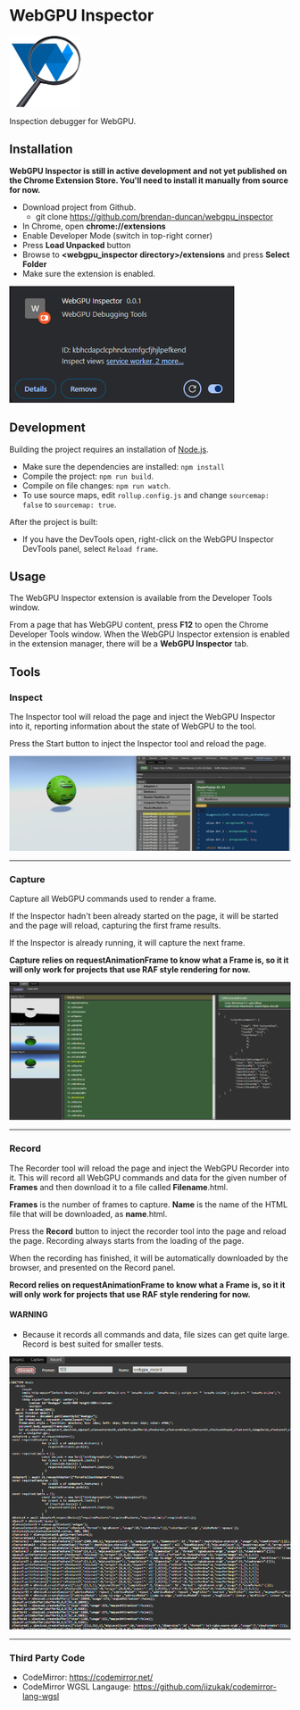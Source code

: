 # WebGPU Inspector

![WebGPU Inspector](images/webgpu_inspector.png)

Inspection debugger for WebGPU.

## Installation

**WebGPU Inspector is still in active development and not yet published on the Chrome Extension Store. You'll need to install it manually from source for now.**
- Download project from Github.
  - git clone https://github.com/brendan-duncan/webgpu_inspector
- In Chrome, open **chrome://extensions**
- Enable Developer Mode (switch in top-right corner)
- Press **Load Unpacked** button
- Browse to **<webgpu_inspector directory>/extensions** and press **Select Folder**
- Make sure the extension is enabled.

![Enable Extension](images/enable_extension.png "Enable Extension")

## Development

Building the project requires an installation of [Node.js](https://nodejs.org/en/).

- Make sure the dependencies are installed: `npm install`
- Compile the project: `npm run build`.
- Compile on file changes: `npm run watch`.
- To use source maps, edit `rollup.config.js` and change `sourcemap: false` to `sourcemap: true`.

After the project is built:

- If you have the DevTools open, right-click on the WebGPU Inspector DevTools panel, select `Reload frame`.

## Usage

The WebGPU Inspector extension is available from the Developer Tools window.

From a page that has WebGPU content, press **F12** to open the Chrome Developer Tools window. When the WebGPU Inspector extension is enabled in the extension manager, there will be a **WebGPU Inspector** tab.

## Tools

### Inspect

The Inspector tool will reload the page and inject the WebGPU Inspector into it, reporting information about the state of WebGPU to the tool.

Press the Start button to inject the Inspector tool and reload the page.

![WebGPU Inspector Panel](images/inspect.png)

----

### Capture

Capture all WebGPU commands used to render a frame.

If the Inspector hadn't been already started on the page, it will be started and the page will reload, capturing the first frame results.

If the Inspector is already running, it will capture the next frame.

**Capture relies on requestAnimationFrame to know what a Frame is, so it it will only work for projects that use RAF style rendering for now.**

![WebGPU Inspector Panel](images/capture.png)

----

### Record

The Recorder tool will reload the page and inject the WebGPU Recorder into it. This will record all WebGPU commands and data for the given number of **Frames** and then download it to a file called **Filename**.html.

**Frames** is the number of frames to capture.
**Name** is the name of the HTML file that will be downloaded, as __name__.html.

Press the **Record** button to inject the recorder tool into the page and reload the page. Recording always starts from the loading of the page.

When the recording has finished, it will be automatically downloaded by the browser, and presented on the Record panel.

**Record relies on requestAnimationFrame to know what a Frame is, so it it will only work for projects that use RAF style rendering for now.**

#### WARNING

* Because it records all commands and data, file sizes can get quite large. Record is best suited for smaller tests.

![WebGPU Inspector Panel](images/record.png)

----

### Third Party Code

* CodeMirror: https://codemirror.net/
* CodeMirror WGSL Langauge: https://github.com/iizukak/codemirror-lang-wgsl
